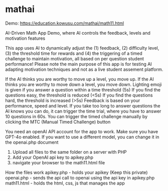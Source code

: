 # mathai

Demo: https://education.kowusu.com/mathai/math11.html

AI-Driven Math App Demo, where AI controls the feedback, levels and motivation features

This app uses AI to dynamically adjust the (1) feedback, (2) difficulty level, (3) the threshold time for rewards and (4) the triggering of a timed challenge to maintain motivation, all based on per question student performance! Please note the main purpose of this app is for testing AI adapting motivation techniques and not as a live student assement platform.

If the AI thinks you are worthy to move up a level, you move up.
If the AI thinks you are worthy to move down a level, you move down.
Lighting emoji is given if you answer a question within a time threshold (5s)
If you find the questions easy, the threshold is reduced (<5s)
If you find the questions hard, the threshold is increased (>5s)
Feedback is based on your performance, speed and level.
If you take too long to answer questions the AI knows you can do, it can trigger the time trial, where you have to answer 10 questions in 60s.
You can trigger the timed challenge manually by clicking the MTC (Manual Timed Challenge) button

You need an openAI API account for the app to work. Make sure you have GPT-4o enabled. If you want to use a different model, you can change it in the openai.php document

1. Upload all files to the same folder on a server with PHP
2. Add your OpenAI api key to apikey.php
3. navigate your browser to the math11.html file

How the files work
apikey.php - holds your apikey (Keep this private)
openai.php - sends the api call to openai using the api key in apikey.php
math11.html - holds the html, css, js that manages the app
